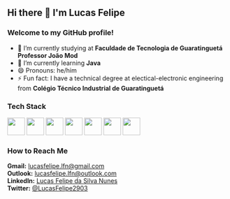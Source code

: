 ## Hi there 👋 I'm Lucas Felipe
### Welcome to my GitHub profile!
<!--
**LucasFelipeNunes/LucasFelipeNunes** is a ✨ _special_ ✨ repository because its `README.md` (this file) appears on your GitHub profile.

Here are some ideas to get you started:

- 🔭 I’m currently working on ...
- 🌱 I’m currently learning ...
- 👯 I’m looking to collaborate on ...
- 🤔 I’m looking for help with ...
- 💬 Ask me about ...
- 📫 How to reach me: ...
- 😄 Pronouns: ...
- ⚡ Fun fact: ...
-->
- :book: I’m currently studying at <strong>Faculdade de Tecnologia de Guaratinguetá Professor João Mod</strong>
- 🌱 I’m currently learning <strong>Java</strong>
- 😄 Pronouns: he/him
- ⚡ Fun fact: I have a technical degree at electical-electronic engineering from <strong>Colégio Técnico Industrial de Guaratinguetá</strong>
### Tech Stack
<div>
<img src="https://cdn.jsdelivr.net/gh/devicons/devicon/icons/html5/html5-original.svg" width="40" height="40"/>
<img src="https://cdn.jsdelivr.net/gh/devicons/devicon/icons/css3/css3-original.svg" width="40" height="40"/>
<img src="https://cdn.jsdelivr.net/gh/devicons/devicon/icons/bootstrap/bootstrap-original.svg" width="40" height="40"/>
<img src="https://cdn.jsdelivr.net/gh/devicons/devicon/icons/javascript/javascript-original.svg" width="40" height="40"/>
<img src="https://cdn.jsdelivr.net/gh/devicons/devicon/icons/java/java-original.svg" width="40" height="40"/>
<img src="https://cdn.jsdelivr.net/gh/devicons/devicon/icons/csharp/csharp-original.svg" width="40" height="40"/>
<img src="https://cdn.jsdelivr.net/gh/devicons/devicon/icons/c/c-original.svg" width="40" height="40"/>
</div>
<h3>How to Reach Me</h3>
<div>
<strong>Gmail:</strong> <a href="mailto:lucasfelipe.lfn@gmail.com">lucasfelipe.lfn@gmail.com</a> <br>
<strong>Outlook:</strong> <a href="mailto:lucasfelipe.lfn@outlook.com">lucasfelipe.lfn@outlook.com</a> <br>
<strong>LinkedIn:</strong> <a href="https://www.linkedin.com/in/lucasfelipedasilvanunes">Lucas Felipe da Silva Nunes</a> <br>
<strong>Twitter:</strong> <a href="https://twitter.com/LucasFelipe2903?t=mYn7DYh7Wqjsw8fIQIkZ2g&s=09">@LucasFelipe2903</a>
</div>
